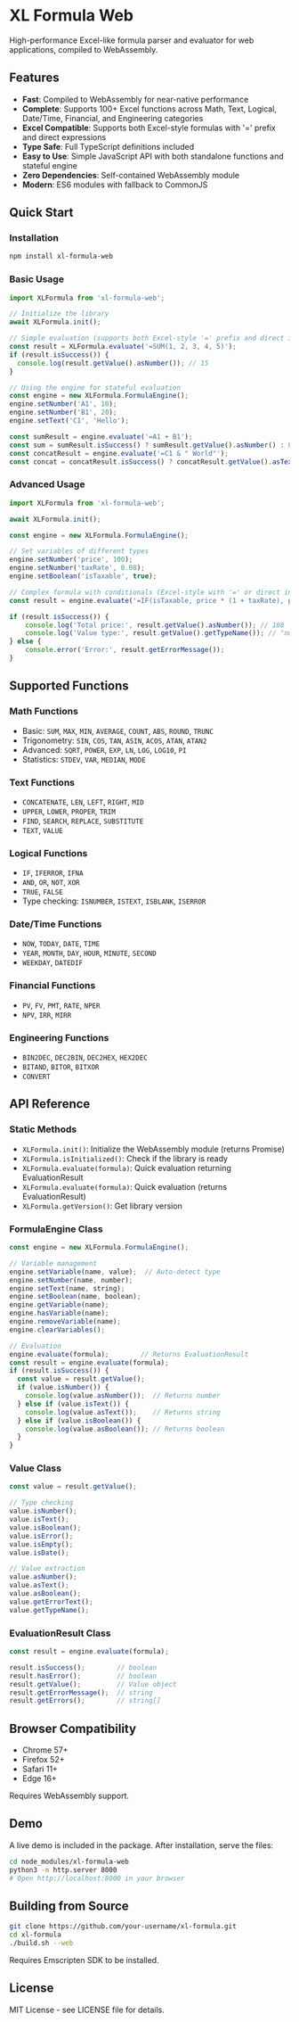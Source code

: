 # XL Formula Web

High-performance Excel-like formula parser and evaluator for web applications, compiled to WebAssembly.

## Features

- **Fast**: Compiled to WebAssembly for near-native performance
- **Complete**: Supports 100+ Excel functions across Math, Text, Logical, Date/Time, Financial, and Engineering categories  
- **Excel Compatible**: Supports both Excel-style formulas with '=' prefix and direct expressions
- **Type Safe**: Full TypeScript definitions included
- **Easy to Use**: Simple JavaScript API with both standalone functions and stateful engine
- **Zero Dependencies**: Self-contained WebAssembly module
- **Modern**: ES6 modules with fallback to CommonJS

## Quick Start

### Installation

```bash
npm install xl-formula-web
```

### Basic Usage

```javascript
import XLFormula from 'xl-formula-web';

// Initialize the library
await XLFormula.init();

// Simple evaluation (supports both Excel-style '=' prefix and direct input)
const result = XLFormula.evaluate('=SUM(1, 2, 3, 4, 5)');
if (result.isSuccess()) {
  console.log(result.getValue().asNumber()); // 15
}

// Using the engine for stateful evaluation
const engine = new XLFormula.FormulaEngine();
engine.setNumber('A1', 10);
engine.setNumber('B1', 20);
engine.setText('C1', 'Hello');

const sumResult = engine.evaluate('=A1 + B1');
const sum = sumResult.isSuccess() ? sumResult.getValue().asNumber() : 0; // 30
const concatResult = engine.evaluate('=C1 & " World"');
const concat = concatResult.isSuccess() ? concatResult.getValue().asText() : ''; // "Hello World"
```

### Advanced Usage

```javascript
import XLFormula from 'xl-formula-web';

await XLFormula.init();

const engine = new XLFormula.FormulaEngine();

// Set variables of different types
engine.setNumber('price', 100);
engine.setNumber('taxRate', 0.08);
engine.setBoolean('isTaxable', true);

// Complex formula with conditionals (Excel-style with '=' or direct input)
const result = engine.evaluate('=IF(isTaxable, price * (1 + taxRate), price)');

if (result.isSuccess()) {
    console.log('Total price:', result.getValue().asNumber()); // 108
    console.log('Value type:', result.getValue().getTypeName()); // "number"
} else {
    console.error('Error:', result.getErrorMessage());
}
```

## Supported Functions

### Math Functions
- Basic: `SUM`, `MAX`, `MIN`, `AVERAGE`, `COUNT`, `ABS`, `ROUND`, `TRUNC`
- Trigonometry: `SIN`, `COS`, `TAN`, `ASIN`, `ACOS`, `ATAN`, `ATAN2`
- Advanced: `SQRT`, `POWER`, `EXP`, `LN`, `LOG`, `LOG10`, `PI`
- Statistics: `STDEV`, `VAR`, `MEDIAN`, `MODE`

### Text Functions
- `CONCATENATE`, `LEN`, `LEFT`, `RIGHT`, `MID`
- `UPPER`, `LOWER`, `PROPER`, `TRIM`
- `FIND`, `SEARCH`, `REPLACE`, `SUBSTITUTE`
- `TEXT`, `VALUE`

### Logical Functions
- `IF`, `IFERROR`, `IFNA`
- `AND`, `OR`, `NOT`, `XOR`
- `TRUE`, `FALSE`
- Type checking: `ISNUMBER`, `ISTEXT`, `ISBLANK`, `ISERROR`

### Date/Time Functions
- `NOW`, `TODAY`, `DATE`, `TIME`
- `YEAR`, `MONTH`, `DAY`, `HOUR`, `MINUTE`, `SECOND`
- `WEEKDAY`, `DATEDIF`

### Financial Functions
- `PV`, `FV`, `PMT`, `RATE`, `NPER`
- `NPV`, `IRR`, `MIRR`

### Engineering Functions
- `BIN2DEC`, `DEC2BIN`, `DEC2HEX`, `HEX2DEC`
- `BITAND`, `BITOR`, `BITXOR`
- `CONVERT`

## API Reference

### Static Methods

- `XLFormula.init()`: Initialize the WebAssembly module (returns Promise<boolean>)
- `XLFormula.isInitialized()`: Check if the library is ready
- `XLFormula.evaluate(formula)`: Quick evaluation returning EvaluationResult
- `XLFormula.evaluate(formula)`: Quick evaluation (returns EvaluationResult)
- `XLFormula.getVersion()`: Get library version

### FormulaEngine Class

```javascript
const engine = new XLFormula.FormulaEngine();

// Variable management
engine.setVariable(name, value);  // Auto-detect type
engine.setNumber(name, number);
engine.setText(name, string);
engine.setBoolean(name, boolean);
engine.getVariable(name);
engine.hasVariable(name);
engine.removeVariable(name);
engine.clearVariables();

// Evaluation
engine.evaluate(formula);        // Returns EvaluationResult
const result = engine.evaluate(formula);
if (result.isSuccess()) {
  const value = result.getValue();
  if (value.isNumber()) {
    console.log(value.asNumber());  // Returns number
  } else if (value.isText()) {
    console.log(value.asText());    // Returns string
  } else if (value.isBoolean()) {
    console.log(value.asBoolean()); // Returns boolean
  }
}
```

### Value Class

```javascript
const value = result.getValue();

// Type checking
value.isNumber();
value.isText();
value.isBoolean();
value.isError();
value.isEmpty();
value.isDate();

// Value extraction
value.asNumber();
value.asText();
value.asBoolean();
value.getErrorText();
value.getTypeName();
```

### EvaluationResult Class

```javascript
const result = engine.evaluate(formula);

result.isSuccess();        // boolean
result.hasError();         // boolean  
result.getValue();         // Value object
result.getErrorMessage();  // string
result.getErrors();        // string[]
```

## Browser Compatibility

- Chrome 57+
- Firefox 52+
- Safari 11+
- Edge 16+

Requires WebAssembly support.

## Demo

A live demo is included in the package. After installation, serve the files:

```bash
cd node_modules/xl-formula-web
python3 -m http.server 8000
# Open http://localhost:8000 in your browser
```

## Building from Source

```bash
git clone https://github.com/your-username/xl-formula.git
cd xl-formula
./build.sh --web
```

Requires Emscripten SDK to be installed.

## License

MIT License - see LICENSE file for details.